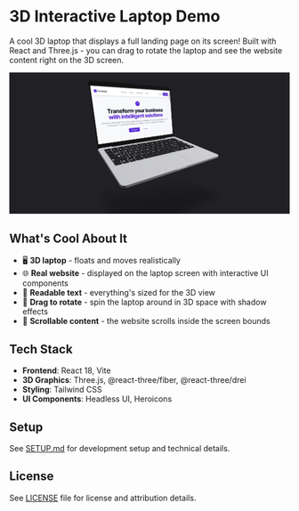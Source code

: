 # 3D Interactive Laptop Demo

A cool 3D laptop that displays a full landing page on its screen! Built with React and Three.js - you can drag to rotate the laptop and see the website content right on the 3D screen.

![3D Interactive Laptop Demo](public/laptop.png)

## What's Cool About It

- 🖥️ **3D laptop** - floats and moves realistically
- 🌐 **Real website** - displayed on the laptop screen with interactive UI components
- 📱 **Readable text** - everything's sized for the 3D view
- 🎯 **Drag to rotate** - spin the laptop around in 3D space with shadow effects
- 📄 **Scrollable content** - the website scrolls inside the screen bounds

## Tech Stack

- **Frontend**: React 18, Vite
- **3D Graphics**: Three.js, @react-three/fiber, @react-three/drei
- **Styling**: Tailwind CSS
- **UI Components**: Headless UI, Heroicons

## Setup

See [SETUP.md](SETUP.md) for development setup and technical details.

## License

See [LICENSE](LICENSE) file for license and attribution details.
